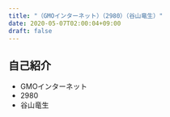 ```yaml
---
title: "（GMOインターネット）（2980）（谷山竜生）"
date: 2020-05-07T02:00:04+09:00
draft: false
---
```


## 自己紹介
- GMOインターネット
- 2980
- 谷山竜生
